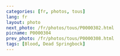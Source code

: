 ```yaml
---
categories: [fr, photos, tous]
lang: fr
layout: photo
next_photo: /fr/photos/tous/P0000302.html
picname: P0000304
prev_photo: /fr/photos/tous/P0000308.html
tags: [Blood, Dead Springbock]
---
```

